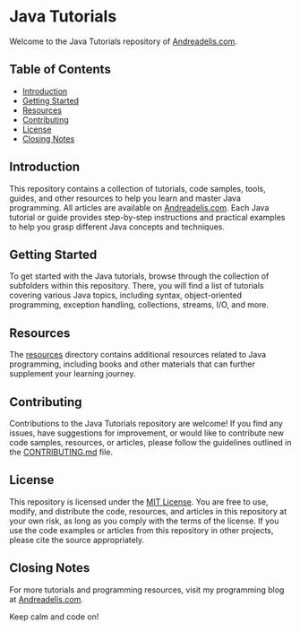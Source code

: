 # Java Tutorials

Welcome to the Java Tutorials repository of [Andreadelis.com](https://andreadelis.com).

## Table of Contents

* [Introduction](#introduction)
* [Getting Started](#getting-started)
* [Resources](#resources)
* [Contributing](#contributing)
* [License](#license)
* [Closing Notes](#closing-notes)

## Introduction

This repository contains a collection of tutorials, code samples, tools, guides, and other resources
to help you learn and master Java programming. All articles are available
on [Andreadelis.com](https://andreadelis.com). Each Java tutorial or guide provides step-by-step
instructions and practical examples to help you grasp different Java concepts and techniques.

## Getting Started

To get started with the Java tutorials, browse through the collection of subfolders within this
repository. There, you will find a list of tutorials covering various Java topics, including syntax,
object-oriented programming, exception handling, collections, streams, I/O, and more.

## Resources

The [resources](./resources) directory contains additional resources related to Java programming,
including books and other materials that can further supplement your learning journey.

## Contributing

Contributions to the Java Tutorials repository are welcome! If you find any issues, have suggestions
for improvement, or would like to contribute new code samples, resources, or articles, please follow
the guidelines outlined in the [CONTRIBUTING.md](./CONTRIBUTING.md) file.

## License

This repository is licensed under the [MIT License](./LICENSE). You are free to use, modify, and
distribute the code, resources, and articles in this repository at your own risk, as long as you
comply with the terms of the license. If you use the code examples or articles from this repository
in other projects, please cite the source appropriately.

## Closing Notes

For more tutorials and programming resources, visit my programming blog
at [Andreadelis.com](https://andreadelis.com).

Keep calm and code on!

